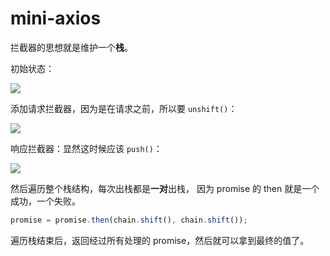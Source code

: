 # mini-axios

拦截器的思想就是维护一个**栈**。

初始状态：

![](https://cdn.jsdelivr.net/gh/Flower-F/picture@main/img/b6f359d27917f407aeee28d8de0fcc89.png)

添加请求拦截器，因为是在请求之前，所以要 `unshift()`：

![](https://cdn.jsdelivr.net/gh/Flower-F/picture@main/img/96a882dc8d8d5177e9ec68a3a2773aec.png)

响应拦截器：显然这时候应该 `push()`：

![](https://cdn.jsdelivr.net/gh/Flower-F/picture@main/img/1316baf932c226e334ed6e61852c5c29.png)

然后遍历整个栈结构，每次出栈都是**一对**出栈， 因为 promise 的 then 就是一个成功，一个失败。

```js
promise = promise.then(chain.shift(), chain.shift());
```

遍历栈结束后，返回经过所有处理的 promise，然后就可以拿到最终的值了。


